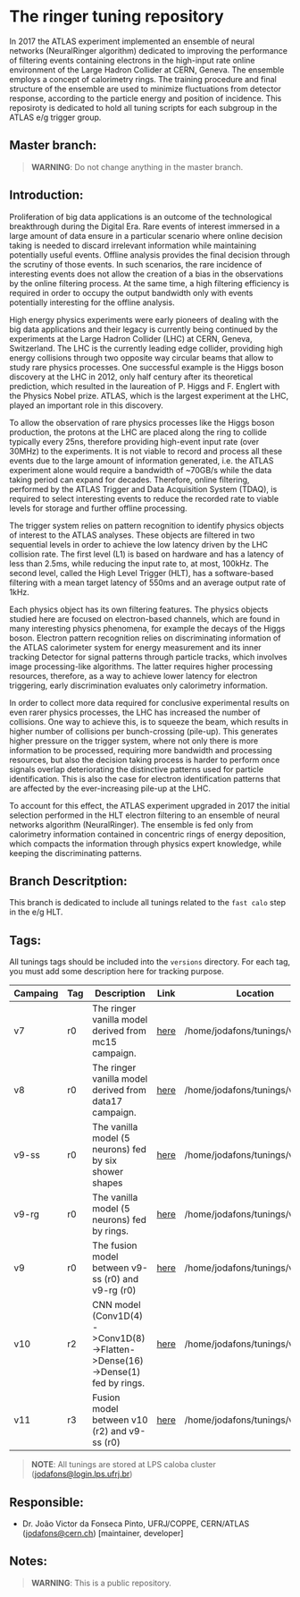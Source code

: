 
# The ringer tuning repository

In 2017 the ATLAS experiment implemented an ensemble of neural networks
(NeuralRinger algorithm) dedicated to improving the performance of filtering
events containing electrons in the high-input rate online environment of the
Large Hadron Collider at CERN, Geneva. The ensemble employs a concept of
calorimetry rings. The training procedure and final structure of the ensemble
are used to minimize fluctuations from detector response, according to the
particle energy and position of incidence. This reposiroty is dedicated to hold
all tuning scripts for each subgroup in the ATLAS e/g trigger group. 

## Master branch:

> **WARNING**: Do not change anything in the master branch.


## Introduction:

Proliferation of big data applications is an outcome of the technological
breakthrough during the Digital Era. Rare events of interest immersed in a
large amount of data ensure in a particular scenario where online decision
taking is needed to discard irrelevant information while maintaining
potentially useful events. Offline analysis provides the final decision through
the scrutiny of those events. In such scenarios, the rare incidence of
interesting events does not allow the creation of a bias in the observations by
the online filtering process. At the same time, a high filtering efficiency is
required in order to occupy the output bandwidth only with events potentially
interesting for the offline analysis.

High energy physics experiments were early pioneers of dealing with the big
data applications and their legacy is currently being continued by the
experiments at the Large Hadron Collider (LHC) at CERN, Geneva, Switzerland.
The LHC is the currently leading edge collider, providing high energy
collisions through two opposite way circular beams that allow to study rare
physics processes.  One successful example is the Higgs boson discovery at the
LHC in 2012, only half century after its theoretical prediction, which resulted
in the laureation of P.  Higgs and F. Englert with the Physics Nobel prize.
ATLAS, which is the largest experiment at the LHC, played an important role in
this discovery.

To allow the observation of rare physics processes like the Higgs boson
production, the protons at the LHC are placed along the ring to collide
typically every 25ns, therefore providing high-event input rate (over 30MHz) to
the experiments. It is not viable to record and process all these events due to
the large amount of information generated, i.e. the ATLAS experiment alone
would require a bandwidth of ~70GB/s while the data taking period can expand
for decades. Therefore, online filtering, performed by the ATLAS Trigger and
Data Acquisition System (TDAQ), is required to select interesting events to
reduce the recorded rate to viable levels for storage and further offline
processing.

The trigger system relies on pattern recognition to identify physics objects of
interest to the ATLAS analyses. These objects are filtered in two sequential
levels in order to achieve the low latency driven by the LHC collision rate.
The first level (L1) is based on hardware and has a latency of less than 2.5ms,
while reducing the input rate to, at most, 100kHz.  The second level, called
the High Level Trigger (HLT), has a software-based filtering with a mean target
latency of 550ms and an average output rate of 1kHz.

Each physics object has its own filtering features.  The physics objects
studied here are focused on electron-based channels, which are found in many
interesting physics phenomena, for example the decays of the Higgs boson.
Electron pattern recognition relies on discriminating information of the ATLAS
calorimeter system for energy measurement and its inner tracking Detector for
signal patterns through particle tracks, which involves image processing-like
algorithms. The latter requires higher processing resources, therefore, as a
way to achieve lower latency for electron triggering, early discrimination
evaluates only calorimetry information.

In order to collect more data required for conclusive experimental results on
even rarer physics processes, the LHC has increased the number of collisions.
One way to achieve this, is to squeeze the beam, which results in higher number
of collisions per bunch-crossing (pile-up). This generates higher pressure on
the trigger system, where not only there is more information to be processed,
requiring more bandwidth and processing resources, but also the decision taking
process is harder to perform once signals overlap deteriorating the distinctive
patterns used for particle identification.  This is also the case for electron
identification patterns that are affected by the ever-increasing pile-up at the
LHC.

To account for this effect, the ATLAS experiment upgraded in 2017 the initial
selection performed in the HLT electron filtering to an ensemble of neural
networks algorithm (NeuralRinger). The ensemble is fed only from calorimetry
information contained in concentric rings of energy deposition, which compacts
the information through physics expert knowledge, while keeping the
discriminating patterns.

## Branch Descritption:

This branch is dedicated to include all tunings related to the `fast calo` step in the e/g HLT.

## Tags:

All tunings tags should be included into the `versions` directory. For each tag, you must add some description here
for tracking purpose.

| Campaing | Tag | Description                                                                 | Link                                                                                                     | Location                        |
|----------|-----|-----------------------------------------------------------------------------|----------------------------------------------------------------------------------------------------------|---------------------------------|
| v7       | r0  | The ringer vanilla model derived from mc15 campaign.                        | [here](https://github.com/jodafons/ringer_tunings/blob/zee/versions/v7/create_jobs.py)                   | /home/jodafons/tunings/v7      |
| v8       | r0  | The ringer vanilla model derived from data17 campaign.                      | [here](https://github.com/jodafons/ringer_tunings/blob/zee/versions/v8/create_jobs.py)                   | /home/jodafons/tunings/v8       |
| v9-ss    | r0  | The vanilla model (5 neurons) fed by six shower shapes                      | [here](https://github.com/jodafons/ringer_tunings/blob/zee/versions/v9/create_jobs_for_shower_models.py) | /home/jodafons/tunings/v9-ss   |
| v9-rg    | r0  | The vanilla model (5 neurons) fed by rings.                                 | [here](https://github.com/jodafons/ringer_tunings/blob/zee/versions/v9/create_jobs_for_rings_models.py)  | /home/jodafons/tunings/v9-rg    |
| v9       | r0  | The fusion model between v9-ss (r0) and v9-rg (r0)                          | [here](https://github.com/jodafons/ringer_tunings/blob/zee/versions/v9/create_tasks_for_fusion.py)       | /home/jodafons/tunings/v9       |
| v10      | r2  | CNN model (Conv1D(4)->Conv1D(8)->Flatten->Dense(16)->Dense(1) fed by rings. | [here](https://github.com/jodafons/ringer_tunings/blob/zee/versions/v10/create_jobs.py)                  | /home/jodafons/tunings/v10/*.r2 |
| v11      | r3  | Fusion model between v10 (r2) and v9-ss (r0)                                | [here](https://github.com/jodafons/ringer_tunings/blob/zee/versions/v11/create_tasks.py)                 | /home/jodafons/tunings/v11/*.r3 |


>**NOTE**: All tunings are stored at LPS caloba cluster (jodafons@login.lps.ufrj.br)

## Responsible:

- Dr. João Victor da Fonseca Pinto, UFRJ/COPPE, CERN/ATLAS (jodafons@cern.ch) [maintainer, developer]


## Notes:

> **WARNING**: This is a public repository.

